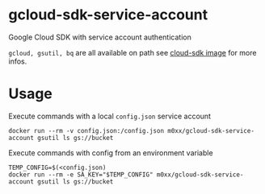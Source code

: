 # gcloud-sdk-service-account

Google Cloud SDK with service account authentication

`gcloud, gsutil, bq` are all available on path see [cloud-sdk image](https://hub.docker.com/r/google/cloud-sdk/) for more infos.

# Usage

Execute commands with a local `config.json` service account

    docker run --rm -v config.json:/config.json m0xx/gcloud-sdk-service-account gsutil ls gs://bucket
    
Execute commands with config from an environment variable

    TEMP_CONFIG=$(<config.json)
    docker run --rm -e SA_KEY="$TEMP_CONFIG" m0xx/gcloud-sdk-service-account gsutil ls gs://bucket